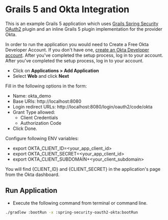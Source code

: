 # Grails 5 and Okta Integration

This is an example Grails 5 application which uses [Grails Spring Security OAuth2](https://github.com/grails/grails-spring-security-oauth2[Grails) plugin and an inline Grails 5 plugin implementation for the provider Okta.

In order to run the application you would need to Create a Free Okta Developer Account. If you don't have one, [create an Okta Developer account](https://developer.okta.com/signup/). After you've completed the setup process, log in to your account. After you've completed the setup process, log in to your account.

* Click on **Applications > Add Application**
* Select **Web** and click **Next**

Fill in the following options in the form:

* Name: okta_demo
* Base URIs: http://localhost:8080
* Login redirect URLs: http://localhost:8080/login/oauth2/code/okta
* Grant Type allowed:
  * Client Credentials
  * Authorization Code
* Click Done.

Configure following ENV variables:

* export OKTA_CLIENT_ID=<your_app_client_id>
* export OKTA_CLIENT_SECRET=<your_app_client_id>
* export OKTA_CLIENT_SUBDOMAIN+<your_client_subdomain>

You will find {CLIENT_ID} and {CLIENT_SECRET} in the application's page from the Okta dashboard.

## Run Application

* Execute the following command from terminal or command line.

```bash
./gradlew :bootRun -x :spring-security-oauth2-okta:bootRun
```
